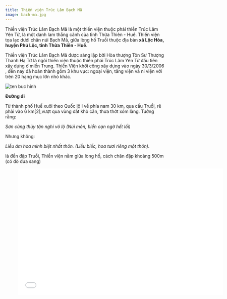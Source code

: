 ```yaml
---
title: Thiền viện Trúc Lâm Bạch Mã
image: bach-ma.jpg
---
```


Thiền viện Trúc Lâm Bạch Mã là một thiền viện thuộc phái thiền Trúc Lâm Yên Tử, là một danh lam thắng cảnh của tỉnh Thừa Thiên - Huế. Thiền viện tọa lạc dưới chân núi Bạch Mã, giữa lòng hồ Truồi thuộc địa bàn **xã Lộc Hòa, huyện Phú Lộc, tỉnh Thừa Thiên - Huế**.

Thiền viện Trúc Lâm Bạch Mã được sáng lập bởi Hòa thượng Tôn Sư Thượng Thanh Hạ Từ là ngôi thiền viện thuộc thiền phái Trúc Lâm Yên Tử đầu tiên xây dựng ở miền Trung. Thiền Viện khởi công xây dựng vào ngày 30/3/2006 , đến nay đã hoàn thành gồm 3 khu vực: ngoại viện, tăng viện và ni viện với trên 20 hạng mục lớn nhỏ khác.

![ten buc hinh](http://truclambachma.net/images/stories/ht%206.jpg "ten buc hinh")

**Đường đi**

Từ thành phố Huế xuôi theo Quốc lộ I về phía nam 30 km, qua cầu Truồi, rẽ phải vào 6 km[2],vượt qua vùng đất khô cằn, thưa thớt xóm làng. Tưởng rằng:

*Sơn cùng thủy tận nghi vô lộ*
*(Núi mòn, biển cạn ngờ hết lối)*

Nhưng không:

*Liễu ám hoa minh biệt nhất thôn.*
*(Liễu biếc, hoa tươi riêng một thôn).*

là đến đập Truồi, Thiền viện nằm giữa lòng hồ, cách chân đập khoảng 500m (có đò đưa sang)


<figure><iframe width="650" height="400" src="//www.youtube-nocookie.com/embed/kcxsynKHeNw" frameborder="0" allowfullscreen></iframe></figure>